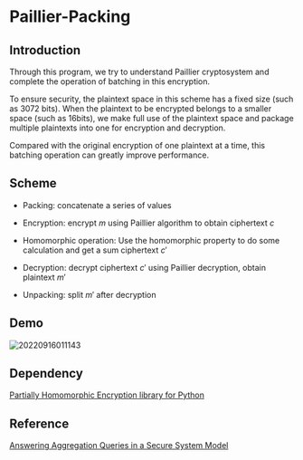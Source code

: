 # Paillier-Packing

## Introduction

Through this program, we try to understand Paillier cryptosystem and complete the operation of batching in this encryption.

To ensure security, the plaintext space in this scheme has a fixed size (such as 3072 bits). When the plaintext to be encrypted belongs to a smaller space (such as 16bits), we make full use of the plaintext space and package multiple plaintexts into one for encryption and decryption. 

Compared with the original encryption of one plaintext at a time, this batching operation can greatly improve performance.

## Scheme

* Packing: concatenate a series of values

* Encryption: encrypt $m$ using Paillier algorithm to obtain ciphertext $c$ 
* Homomorphic operation: Use the homomorphic property to do some calculation and get a sum ciphertext $c'$
* Decryption: decrypt ciphertext $c'$ using Paillier decryption, obtain plaintext $m'$ 
* Unpacking: split $m'$ after decryption

## Demo

![20220916011143](https://pic-1306483575.cos.ap-nanjing.myqcloud.com/images/20220916011143.png)

## Dependency

[Partially Homomorphic Encryption library for Python](https://github.com/data61/python-paillier)

## Reference

[Answering Aggregation Queries in a Secure System Model](http://cs.brown.edu/research/db/publications/vldb07_ge.pdf) 
